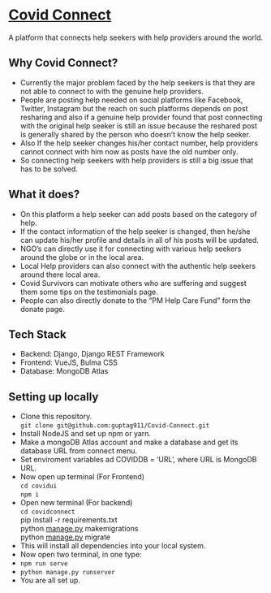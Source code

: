 <a href="https://www.covidconnect.co.in"><h1 id="covid-connect">Covid Connect</h1></a>
<p>A platform that connects help seekers with help providers around the world.</p>
<h2 id="why-covid-connect">Why Covid Connect?</h2>
<ul>
<li>Currently the major problem faced by the help seekers is that they are not able to connect to with the genuine help providers.</li>
<li>People are posting help needed on social platforms like Facebook, Twitter, Instagram but the reach on such platforms depends on post resharing and also if a genuine help provider found that post connecting with the original help seeker is still an issue because the reshared post is generally shared by the person who doesn’t know the help seeker.</li>
<li>Also If the help seeker changes his/her contact number, help providers cannot connect with him now as posts have the old number only.</li>
<li>So connecting help seekers with help providers is still a big issue that has to be  solved.</li>
</ul>
<h2 id="what-it-does">What it does?</h2>
<ul>
<li>On this platform a help seeker can add posts based on the category of help.</li>
<li>If the contact information of the help seeker is changed, then he/she can update his/her profile and details in all of his posts will be updated.</li>
<li>NGO’s can directly use it for connecting with various help seekers around the globe or in the local area.</li>
<li>Local Help providers can also connect with the authentic help seekers around there local area.</li>
<li>Covid Survivors can motivate others who are suffering and suggest them some tips on the testimonials page.</li>
<li>People can also directly donate to the “PM Help Care Fund” form the donate page.</li>
</ul>
<h2 id="tech-stack">Tech Stack</h2>
<ul>
<li>Backend: Django, Django REST Framework</li>
<li>Frontend: VueJS, Bulma CSS</li>
<li>Database: MongoDB Atlas</li>
</ul>
<h2 id="setting-up-locally">Setting up locally</h2>
<ul>
<li>Clone this repository.<br>
<code>git clone git@github.com:guptag911/Covid-Connect.git</code></li>
<li>Install NodeJS and set up npm or yarn.</li>
<li>Make a mongoDB Atlas account and make a database and get its database URL from connect menu.</li>
<li>Set enviroment variables ad COVIDDB = ‘URL’, where URL is MongoDB URL.</li>
<li>Now open up terminal  (For Frontend)<br>
<code>cd covidui</code><br>
<code>npm i</code></li>
<li>Open new terminal (For backend)<br>
<code>cd covidconnect</code><br>
pip install -r requirements.txt<br>
python <a href="http://manage.py">manage.py</a> makemigrations<br>
python <a href="http://manage.py">manage.py</a> migrate</li>
<li>This will install all dependencies into your local system.</li>
<li>Now open two terminal, in one type:</li>
<li><code>npm run serve</code></li>
<li><code>python manage.py runserver</code></li>
<li>You are all set up.</li>
</ul>


